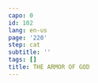 ```yaml
---
capo: 0
id: 102
lang: en-us
page: '220'
step: cat
subtitle: ''
tags: []
title: THE ARMOR OF GOD
---
```

